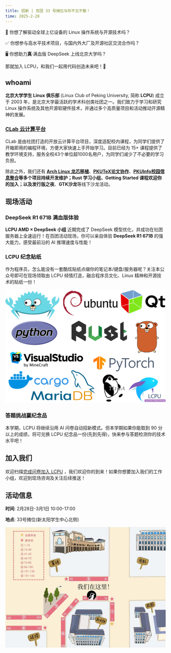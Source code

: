 ```yaml
---
title: 招新 | 百团 33 号摊位与你不见不散！ 
time: 2025-2-28
---
```



🐧 你想了解驱动全球上亿设备的 Linux 操作系统与开源技术吗？

✅ 你想参与高水平技术项目，与国内外大厂及开源社区交流合作吗？

🖥️ 你想助力**真**·满血版 DeepSeek 上线北京大学吗？

那就加入 LCPU，和我们一起用代码创造未来吧！🎉

## whoami

**北京大学学生 Linux 俱乐部** (Linux Club of Peking University, 简称 **LCPU**) 成立于 2003 年，是北京大学最活跃的学术科创类社团之一。我们致力于学习和研究 Linux 操作系统及其他开源软硬件技术，并通过多个高质量项目和活动推动开源精神的发展。

### [CLab 云计算平台](https://clab.pku.edu.cn)

CLab 是由社团打造的开放云计算平台项目，深度适配校内课程，为同学们提供了开箱即用的编程环境，方便大家快速上手开始学习。目前已经为 15+ 课程提供了教学环境支持，服务全校43个单位超1000名用户，为同学们减少了不必要的学习负担。

除此之外，我们还有 **[Arch Linux 龙芯移植](https://www.loongbbs.cn/d/156-%E6%96%B0-loong-arch-linux-%E9%A1%B9%E7%9B%AE%E5%8F%91%E5%B8%83%E5%85%AC%E5%91%8A)**、**[PKUTeX论文协作](https://latex.pku.edu.cn)**、**[PKUInfo校园信息整合](https://pkuinfo.lcpu.dev/)**等多个项目持续开发维护；**Rust 学习小组**、**Getting Started 课程**欢迎你的加入；以及**发行版之夜**、**GTK沙龙**等线下沙龙活动。
  

## 现场活动

### DeepSeek R1 671B 满血版体验

**LCPU AMD × DeepSeek 小组** 近期完成了 DeepSeek 模型优化，并成功在社团服务器上全速运行！在百团活动现场，你可以亲自体验 **DeepSeek R1 671B** 的强大能力，感受最前沿的 AI 推理速度与性能！

### LCPU 纪念贴纸

作为程序员，怎么能没有一套酷炫贴纸点缀你的笔记本/键盘/服务器呢？关注本公众号即可在现场领取由 LCPU 倾情打造，融合程序员文化、Linux 精神和开源技术的贴纸一份！

![贴纸示意图](./misbrand-A6.svg)

### 答题挑战赢纪念品

本学期，LCPU 将继续沿用 AI 问卷自动招新模式。但本学期如果你能取到 90 分以上的成绩，将可兑换 LCPU 纪念品一份(先到先得)，快来参与答题检测你的技术水平吧！

## 加入我们

欢迎扫描[完成问卷加入 LCPU](https://useradd.lcpu.dev) ，我们欢迎你的到来！如果你想要加入我们的工作小组，欢迎到现场咨询及关注后续推送！

## 活动信息

**时间**: 2月28日-3月1日 10:00-17:00

**地点**: 33号摊位(新太阳学生中心北侧)

![地点示意图](./location.png)